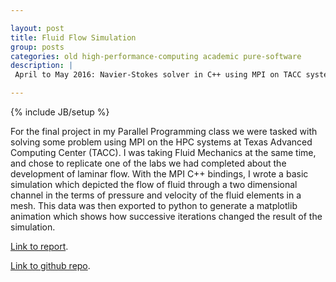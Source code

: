 ```yaml
---

layout: post
title: Fluid Flow Simulation
group: posts
categories: old high-performance-computing academic pure-software
description: |
 April to May 2016: Navier-Stokes solver in C++ using MPI on TACC systems

---
```

{% include JB/setup %}

For the final project in my Parallel Programming class we were tasked with solving 
some problem using MPI on the HPC systems at Texas Advanced Computing Center (TACC). 
I was taking Fluid Mechanics at the same time, and chose to replicate one of the labs 
we had completed about the development of laminar flow. With the MPI C++ bindings, I 
wrote a basic simulation which depicted the flow of fluid through a two dimensional 
channel in the terms of pressure and velocity of the fluid elements in a mesh. 
This data was then exported to python to generate a matplotlib animation which shows 
how successive iterations changed the result of the simulation.

[Link to report](/assets/img/FluidFlowWriteup.pdf).

[Link to github repo](https://github.com/josephvoss/FluidFlow).
